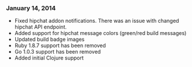 ### January 14, 2014

- Fixed hipchat addon notifications. There was an issue with changed hipchat API endpoint.
- Added support for hipchat message colors (green/red build messages)
- Updated build badge images
- Ruby 1.8.7 support has been removed
- Go 1.0.3 support has been removed
- Added initial Clojure support